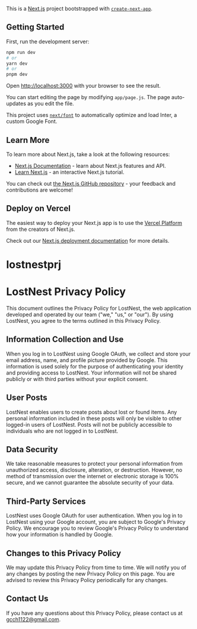 This is a [Next.js](https://nextjs.org/) project bootstrapped with [`create-next-app`](https://github.com/vercel/next.js/tree/canary/packages/create-next-app).

## Getting Started

First, run the development server:

```bash
npm run dev
# or
yarn dev
# or
pnpm dev
```

Open [http://localhost:3000](http://localhost:3000) with your browser to see the result.

You can start editing the page by modifying `app/page.js`. The page auto-updates as you edit the file.

This project uses [`next/font`](https://nextjs.org/docs/basic-features/font-optimization) to automatically optimize and load Inter, a custom Google Font.

## Learn More

To learn more about Next.js, take a look at the following resources:

- [Next.js Documentation](https://nextjs.org/docs) - learn about Next.js features and API.
- [Learn Next.js](https://nextjs.org/learn) - an interactive Next.js tutorial.

You can check out [the Next.js GitHub repository](https://github.com/vercel/next.js/) - your feedback and contributions are welcome!

## Deploy on Vercel

The easiest way to deploy your Next.js app is to use the [Vercel Platform](https://vercel.com/new?utm_medium=default-template&filter=next.js&utm_source=create-next-app&utm_campaign=create-next-app-readme) from the creators of Next.js.

Check out our [Next.js deployment documentation](https://nextjs.org/docs/deployment) for more details.

# lostnestprj

# LostNest Privacy Policy

This document outlines the Privacy Policy for LostNest, the web application developed and operated by our team ("we," "us," or "our"). By using LostNest, you agree to the terms outlined in this Privacy Policy.

## Information Collection and Use

When you log in to LostNest using Google OAuth, we collect and store your email address, name, and profile picture provided by Google. This information is used solely for the purpose of authenticating your identity and providing access to LostNest. Your information will not be shared publicly or with third parties without your explicit consent.

## User Posts

LostNest enables users to create posts about lost or found items. Any personal information included in these posts will only be visible to other logged-in users of LostNest. Posts will not be publicly accessible to individuals who are not logged in to LostNest.

## Data Security

We take reasonable measures to protect your personal information from unauthorized access, disclosure, alteration, or destruction. However, no method of transmission over the internet or electronic storage is 100% secure, and we cannot guarantee the absolute security of your data.

## Third-Party Services

LostNest uses Google OAuth for user authentication. When you log in to LostNest using your Google account, you are subject to Google's Privacy Policy. We encourage you to review Google's Privacy Policy to understand how your information is handled by Google.

## Changes to this Privacy Policy

We may update this Privacy Policy from time to time. We will notify you of any changes by posting the new Privacy Policy on this page. You are advised to review this Privacy Policy periodically for any changes.

## Contact Us

If you have any questions about this Privacy Policy, please contact us at [gcch1122@gmail.com](mailto:gcch1122@gmail.com).
